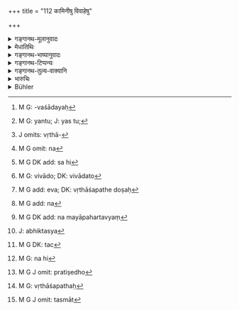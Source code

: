 +++
title = "112 कामिनीषु विवाहेषु"

+++

<details><summary>गङ्गानथ-मूलानुवादः</summary>

There is no serious offence in swearing to women, or in connection with marriages, fodder for cows, or fuel, or for the sake of a Brāhmaṇa.—(112)
</details>

<details><summary>मेधातिथिः</summary>

कामः प्रीतिविसेषो विशिष्टेन्द्रियस्पर्शजन्य,ः स यासु भवति पुरुषस्य ताः **कामिन्यो** भार्यावेश्यादयः[^९०] । तत्र यः शपथः कामसिद्ध्यर्थो यथा "नाहम् अन्यां कामये प्राणेश्वरी मे त्वम्" इत्याद्यः । यत् तु[^९१] "संप्रयुज्यस्व मया, इदं त्वया देयम्, दास्ये" इति, तत्र भवत्य् एव दोषो वृथाशपथे[^९२] । विषयसप्तमी चेयं न निमित्तसप्तमी । तेन यस्याम् एवैकाकिन्यां यथाप्य् एते तत्रोक्तरूपशपथे न[^९३] दोषः । निमित्तसप्तम्यां तु निमित्ते परद्रव्यापहारे दोषः स्यात् । अतश् च "कामाद् दशगुणं पूर्वम्" (म्ध् ८.१२१) इत्यादिकं दण्डविधानं न युज्यते । तथापि[^९४] निमित्तानन्तरकृते विवादे[^९५] ऽस्त्य् एव वृथाशपथदोषः[^९६] । एवं सर्वत्र ।


[^९६]:
     M G add: eva; DK: vṛthāśapathe doṣaḥ


[^९५]:
     M G: vivādo; DK: vivādato


[^९४]:
     M G DK add: sa hi


[^९३]:
     M G omit: na


[^९२]:
     J omits: vṛthā-


[^९१]:
     M G: yantu; J: yas tu; 


[^९०]:
     M G: -vaśādayaḥ

**विवाहेषु** । न त्वयान्या वोढव्या न वान्यो वोढव्य इति अन्यस्यापि सुहृदादेर् विवाहार्थम् एवंविधम् अनृतम् अदोषः । न पुनर् जात्यपह्नवादौ । **गवां भक्ष्ये** । गवाम् यवससिद्ध्यर्थं[^९७] मयापहर्तव्यम्, न मयापहृतं[^९८] परस्य चातत्संबन्धिभिर् युक्तस्य[^९९] वृथासाक्ष्ये शपमानस्य न दोषः । एवम् **इन्धने** । **ब्राह्मणानाम् अभ्युपपत्तिर्** अनुग्रहः । 



[^९९]:
     J: abhiktasya


[^९८]:
     M G DK add: na mayāpahartavyaṃ


[^९७]:
     M G add: na

- <u>सर्ववर्णानुग्रहे</u> ऽनुज्ञातम् एव । किम् इह पुनर्वचनेन । 

- <u>केचिद्</u> आहुः । शपथो ब्राह्मणे ऽनुज्ञायते, शूद्रादिषु त्व् अनृतम् एव । 

- <u>एतच्</u>[^१००] च "तद् धि[^१०१] सत्याद् विशिष्यते" (म्ध् ८.१०४) इति वचनान् नैतद् अनृतम् । अतो न तत्र प्रतिषेधः । प्रतिषेधो[^१०२] ह्य् असौ वृथाशपथस्य[^१०३] । पूर्वेण प्रतिषिद्धस्य प्रतिप्रसवशास्त्रम् एतत् । तस्मात्[^१०४] सर्ववर्णानुग्रहे शपमानस्य न दोषः । 


[^१०४]:
     M G J omit: tasmāt


[^१०३]:
     M G: vṛthāśapathaḥ


[^१०२]:
     M G J omit: pratiṣedho


[^१०१]:
     M G: na hi


[^१००]:
     M G DK: tac

- <u>किम् 	अर्थं</u> तर्हीदम् ।

<u>उच्यते</u> । तत्र वधात् परित्राणम् उक्तं सर्ववर्णविषयम् । **अभ्युपपत्तिस्** तु ब्राह्मणस्यैव । सा हि धनलाभादिना संभवति । सर्वतश् च परसंबन्धिषु[^१०५] क्रियास्व् एवंविधासु शपथाभ्यनुज्ञानम् उपायान्तरेण तत्सिद्ध्यसंभव एव द्रष्टव्यम् ॥ ८.११२ ॥
</details>

<details><summary>गङ्गानथ-भाष्यानुवादः</summary>

‘*Kāminīṣu*’—‘*Kāma*’ is a particular form of pleasure caused through the tactile organ; and those who are productive of such pleasure are called ‘*Kāminī*,’—which is a terra that stands for *wife*, *courtesans* and so forth. To these if one swears, for the fulfilment of his desire—in such words as ‘I do not love any other woman, thou art the queen of my heart,’ etc.,—there is nothing wrong in this; though, if after meeting the women, and on being asked by her to give a certain thing, he swears falsely that he would give it to her,—then this is certainly wrong.

‘*Śapathe*,’ ‘*in swearing*’;—the Locative here signifies the *subject*, and not the *purpose*. Hence the meaning is that there is nothing wrong, only in that form of oath which is sworn in connection only with that single woman with whom the man is in love. If, however, the Locative signified the *purpose*, then there would he nothing wrong in swearing for the purpose of robbing others of their property; and in that case what is declared (in 121 below) regarding the heavier punishment, in the case of perjury through lust, being ‘ten times’ would not be proper.

Even in the case of the woman, if the man swears falsely in a dispute with her, relating to other matters,—he commits a sin. Similarly in other cases.

‘*In connection with marriages*’;—when one says ‘this man has married another woman,’ or ‘that woman should ho married by you,’ and so forth; such lying, also in connection with the marriage of friends and others, is not sinful, but not so the concealing of the real caste of the bride and such details.

‘*Fodder for cows*’;—when, for the sake of obtaining fodder for cows, one has been constrained to commit theft, but denies it,—then if called to bear testimony, if the witness should swear to his not having done the act,—there is nothing wrong in this.

Similarly with ‘*fuel*.’

‘*For the sake of Brāhmaṇas*,’—for conferring some benefit on Brāhmaṇas.

“Lying for the sake of all castes having been already permitted (in 104), why should this be repeated here?”

Some people offer the following explanation:—In the case of Brāhmaṇas
*false swearing* is permitted, while in that of the Śūdra and other
castes, it is simple *lying that is sanctioned*.

This however is not right; as under 104, it has been declared that ‘such lying is preferable to truth’; so that what is sanctioned there is not
*lying* at all. The fact of the matter is that the said verse is not a
prohibition; it provides an exception to the prohibition of false swearing contained in the preceding verse; and hence there should he nothing wrong in swearing for the sake of any caste.

“Why then should the declaration in the present verse be made?”

What has been permitted under 104 is lying with a view to save the men from *death*, which refers to all castes; for the purpose of *conferring a benefit*, however, it is permitted only in the ease of the *Brāhmaṇa*; as in the case of the other castes, the man might be prompted to lie also by greed for money and other motives.

In all these oases also the permission of false oath applies to only those eases where the purpose cannot he served without it, by any other means—(112)
</details>

<details><summary>गङ्गानथ-टिप्पन्यः</summary>

This verse is quoted in *Smṛtitattva* (II, p. 229), which adds the following notes:—‘*Kāminīṣu*,’ when conversing with a woman in secret one may swear falsely for the purpose of satisfying her;—similarly for the purpose of bringing about a marriage, for obtaining food for cows, for obtaining fuel necessary for offerings, and for saving a Brāhmaṇa;—and in *Vyavahāra-Bālambhaṭṭī* (p. 406).
</details>

<details><summary>गङ्गानथ-तुल्य-वाक्यानि</summary>

*Vaśiṣṭha* (16.35).—‘Men may speak an untruth in marriage, during
dalliance, when their lives are in danger, or the loss of their entire property is imminent, and for the sake of a Brāhmaṇa.’

*Gautama* (23.29-31).—‘Some declare that an untruth spoken in marriage,
during dalliance, in jest, or while one is in severe pain, is not reprehensible. But that is certainly not the case when the untruth concerns the *guru*; for if one lies even in his heart to his *guru*, regarding even small matters, he destroys himself, his seven descendants and seven ancestors.’
</details>

<details><summary>भारुचिः</summary>

कामिन्या कामतन्त्राभियोगे यः प्रतिज्ञातार्थसम्पादनार्थमिथ्याशपथः क्रियते तत्रे नास्ति पातकधर्म इत्य् अर्थः । एवं विवाहे कृताकृतसंदेहे अभियोगे वास्य कर्माङ्गभूतानां च गवां भक्तस्य हरणाभियोगेन गोमात्रस्य व्यवस्थासामर्थ्यात् । एवं च शास्त्रवद् अग्नीन्धनापहरणाभियोगे मिथ्याशपथे नास्त्य् अधर्मः, येन शास्त्रलक्षणाव् एव धर्माधर्मौ । अन्येन तु कारणेन गोभक्तेन्धनयोर् विभावितस्य सतो दण्डो यथाशास्त्रं भवेत् । ब्राह्मणस्य च तत्र शरीरलक्षणाभ्युपपत्ताव् एवम् एव स्यात् । न सर्वस्याइवाभ्यवपत्तिः, न्यायकारिणः कर्तव्या । ब्राह्मणा[द् अन्यस्य न न्याय]कारिणो ऽप्य् आरम्भसामर्थ्याद् विज्ञायते । स्थिताम् सत्यशपथक्रियाम् इदानींनिर्दिश्यन्ते वर्णविशेषसंनियोगेन शपथाः स्वरूपतः ॥ ८.११३ ॥
</details>

<details><summary>Bühler</summary>

112	No crime, causing loss of caste, is committed by swearing (falsely) to women, the objects of one's desire, at marriages, for the sake of fodder for a cow, or of fuel, and in (order to show) favour to a Brahmana.
</details>
